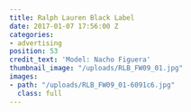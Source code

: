 ```yaml
---
title: Ralph Lauren Black Label
date: 2017-01-07 17:56:00 Z
categories:
- advertising
position: 53
credit_text: 'Model: Nacho Figuera'
thumbnail_image: "/uploads/RLB_FW09_01.jpg"
images:
- path: "/uploads/RLB_FW09_01-6091c6.jpg"
  class: full
---
```


